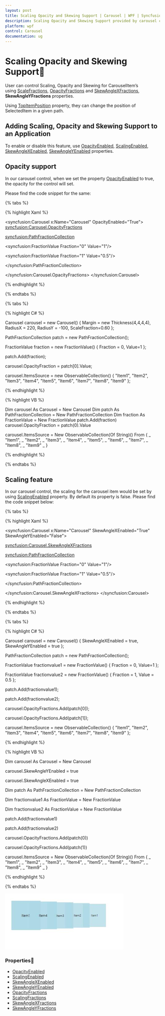```yaml
---
layout: post
title: Scaling Opacity and Skewing Support | Carousel | WPF | Syncfusion
description: Scaling Opacity and Skewing Support provided by carousel control for WPF
platform: wpf
control: Carousel
documentation: ug
---
```

# Scaling Opacity and Skewing Support

User can control Scaling, Opacity and Skewing for CarouselItem’s using [ScaleFractions](https://help.syncfusion.com/cr/wpf/Syncfusion.Shared.Wpf~Syncfusion.Windows.Shared.Carousel~ScaleFractions.html), [OpacityFractions](https://help.syncfusion.com/cr/wpf/Syncfusion.Shared.Wpf~Syncfusion.Windows.Shared.Carousel~OpacityFractions.html) and [SkewAngleXFractions](https://help.syncfusion.com/cr/wpf/Syncfusion.Shared.Wpf~Syncfusion.Windows.Shared.Carousel~SkewAngleXFractions.html), **SkewAngleYFractions** properties. 


Using [TopItemPosition](https://help.syncfusion.com/cr/wpf/Syncfusion.Shared.Wpf~Syncfusion.Windows.Shared.Carousel~TopItemPosition.html) property, they can change the position of SelectedItem in a given path.

## Adding Scaling, Opacity and Skewing Support to an Application

To enable or disable this feature, use [OpacityEnabled](https://help.syncfusion.com/cr/wpf/Syncfusion.Shared.Wpf~Syncfusion.Windows.Shared.Carousel~OpacityEnabled.html), [ScalingEnabled](https://help.syncfusion.com/cr/wpf/Syncfusion.Shared.Wpf~Syncfusion.Windows.Shared.Carousel~ScalingEnabled.html), [SkewAngleXEnabled](https://help.syncfusion.com/cr/wpf/Syncfusion.Shared.Wpf~Syncfusion.Windows.Shared.Carousel~SkewAngleXEnabled.html), [SkewAngleYEnabled](https://help.syncfusion.com/cr/wpf/Syncfusion.Shared.Wpf~Syncfusion.Windows.Shared.Carousel~SkewAngleYEnabled.html) properties.

## Opacity support

In our carousel control, when we set the property [OpacityEnabled](https://help.syncfusion.com/cr/wpf/Syncfusion.Shared.Wpf~Syncfusion.Windows.Shared.Carousel~OpacityEnabled.html) to true, the opacity for the control will set.

Please find the code snippet for the same:

{% tabs %}

{% highlight Xaml %}

<syncfusion:Carousel x:Name="Carousel" OpacityEnabled="True">
<syncfusion:Carousel.OpacityFractions>

<syncfusion:PathFractionCollection>

<!--Fraction represents the position in Path- Value represents the Opacity of Carousel item in a particular point-->

<syncfusion:FractionValue Fraction="0" Value="1"/>

<syncfusion:FractionValue Fraction="1" Value="0.5"/>

</syncfusion:PathFractionCollection>

</syncfusion:Carousel.OpacityFractions>
</syncfusion:Carousel>

{% endhighlight %}

{% endtabs %}

{% tabs %}

{% highlight C# %}

Carousel carousel = new Carousel() { Margin = new Thickness(4,4,4,4), RadiusX = 220, RadiusY = -100, ScaleFraction=0.60 };

PathFractionCollection patch = new PathFractionCollection();

FractionValue fraction = new FractionValue() { Fraction = 0, Value=1 };

patch.Add(fraction);

carousel.OpacityFraction = patch[0].Value;

carousel.ItemsSource = new ObservableCollection<string>() { "Item1", "Item2", "Item3", "Item4", "Item5", "Item6", "Item7", "Item8", "Item9" };

{% endhighlight %}

{% highlight VB %}

Dim carousel As Carousel = New Carousel
Dim patch As PathFractionCollection = New PathFractionCollection
Dim fraction As FractionValue = New FractionValue
patch.Add(fraction)
carousel.OpacityFraction = patch(0).Value

carousel.ItemsSource = New ObservableCollection(Of String)() From { _
	"Item1", _
	"Item2", _
	"Item3", _
	"Item4", _
	"Item5", _
	"Item6", _
	"Item7", _
	"Item8", _
	"Item9" _
}

{% endhighlight %}

{% endtabs %}

## Scaling feature

In our carousel control, the scaling for the carousel item would be set by using [ScalingEnabled](https://help.syncfusion.com/cr/wpf/Syncfusion.Shared.Wpf~Syncfusion.Windows.Shared.Carousel~ScalingEnabled.html) property. By default its property is false.
Please find the code snippet below:

{% tabs %}

{% highlight Xaml %}

<syncfusion:Carousel x:Name="Carousel" SkewAngleXEnabled="True" SkewAngleYEnabled="False">

<syncfusion:Carousel.SkewAngleXFractions>

<syncfusion:PathFractionCollection>

<syncfusion:FractionValue Fraction="0" Value="1"/>

<syncfusion:FractionValue Fraction="1" Value="0.5"/>

</syncfusion:PathFractionCollection>

</syncfusion:Carousel.SkewAngleXFractions>
</syncfusion:Carousel>


{% endhighlight %}

{% endtabs %}

{% tabs %}

{% highlight C# %}

Carousel carousel = new Carousel() { SkewAngleXEnabled = true, SkewAngleYEnabled = true };

PathFractionCollection patch = new PathFractionCollection();

FractionValue fractionvalue1 = new FractionValue() { Fraction = 0, Value=1 };

FractionValue fractionvalue2 = new FractionValue() { Fraction = 1, Value = 0.5 };

patch.Add(fractionvalue1);

patch.Add(fractionvalue2);

carousel.OpacityFractions.Add(patch[0]);

carousel.OpacityFractions.Add(patch[1]);

carousel.ItemsSource = new ObservableCollection<string>() { "Item1", "Item2", "Item3", "Item4", "Item5", "Item6", "Item7", "Item8", "Item9" };

{% endhighlight %}

{% highlight VB %}

Dim carousel As Carousel = New Carousel

carousel.SkewAngleYEnabled = true

carousel.SkewAngleXEnabled = true

Dim patch As PathFractionCollection = New PathFractionCollection

Dim fractionvalue1 As FractionValue = New FractionValue

Dim fractionvalue2 As FractionValue = New FractionValue

patch.Add(fractionvalue1)

patch.Add(fractionvalue2)

carousel.OpacityFractions.Add(patch(0))

carousel.OpacityFractions.Add(patch(1))

carousel.ItemsSource = New ObservableCollection(Of String)() From { _
	"Item1", _
	"Item2", _
	"Item3", _
	"Item4", _
	"Item5", _
	"Item6", _
	"Item7", _
	"Item8", _
	"Item9" _
}

{% endhighlight %}

{% endtabs %}

![Scaling feature](Scaling-Opacity-and-Skewing-Support_images/Scaling-Opacity-and-Skewing-Support_img1.jpeg)


### Properties

* [OpacityEnabled](https://help.syncfusion.com/cr/wpf/Syncfusion.Shared.Wpf~Syncfusion.Windows.Shared.Carousel~OpacityEnabled.html)
* [ScalingEnabled](https://help.syncfusion.com/cr/wpf/Syncfusion.Shared.Wpf~Syncfusion.Windows.Shared.Carousel~ScalingEnabled.html)
* [SkewAngleXEnabled](https://help.syncfusion.com/cr/wpf/Syncfusion.Shared.Wpf~Syncfusion.Windows.Shared.Carousel~SkewAngleXEnabled.html)
* [SkewAngleYEnabled](https://help.syncfusion.com/cr/wpf/Syncfusion.Shared.Wpf~Syncfusion.Windows.Shared.Carousel~SkewAngleYEnabled.html)
* [OpacityFractions](https://help.syncfusion.com/cr/wpf/Syncfusion.Shared.Wpf~Syncfusion.Windows.Shared.Carousel~OpacityFractions.html)
* [ScalingFractions](https://help.syncfusion.com/cr/wpf/Syncfusion.Shared.Wpf~Syncfusion.Windows.Shared.Carousel~ScaleFractions.html)
* [SkewAngleXFractions](https://help.syncfusion.com/cr/wpf/Syncfusion.Shared.Wpf~Syncfusion.Windows.Shared.Carousel~SkewAngleXFractions.html)
* [SkewAngleYFractions](https://help.syncfusion.com/cr/wpf/Syncfusion.Shared.Wpf~Syncfusion.Windows.Shared.Carousel~SkewAngleYFractions.html)

